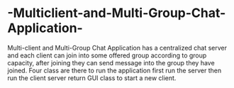 # -Multiclient-and-Multi-Group-Chat-Application-
Multi-client and Multi-Group Chat Application has a centralized chat server and each client can join into some offered group according to group capacity, after joining they can send message into the group they have joined. Four class are there to run the application first run the server then run the client server return GUI class to start a new client.
